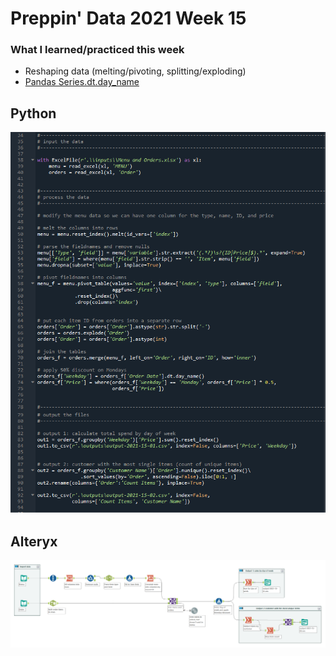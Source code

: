 # Preppin' Data 2021 Week 15

### What I learned/practiced this week
* Reshaping data (melting/pivoting, splitting/exploding)
* [Pandas Series.dt.day_name](https://pandas.pydata.org/pandas-docs/stable/reference/api/pandas.Series.dt.day_name.html)

## Python
<a href="preppin-data-2021-15.py">
<img src="img-python-code-2021-15.png?raw=true" alt="Python code">
</a>

## Alteryx
<a href="preppin-data-2021-15.yxzp">
<img src="img-alteryx-2021-15.png?raw=true" alt="Alteryx workflow">
</a>
